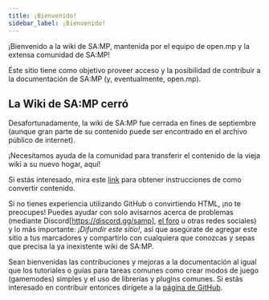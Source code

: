 ```yaml
---
title: ¡Bienvenido!
sidebar_label: ¡Bienvenido!
---
```


¡Bienvenido a la wiki de SA:MP, mantenida por el equipo de open.mp y la extensa comunidad de SA:MP!

Éste sitio tiene como objetivo proveer acceso y la posibilidad de contribuir a la documentación de SA:MP (y, eventualmente, open.mp).

## La Wiki de SA:MP cerró

Desafortunadamente, la wiki de SA:MP fue cerrada en fines de septiembre (aunque gran parte de su contenido puede ser encontrado en el archivo público de internet).

¡Necesitamos ayuda de la comunidad para transferir el contenido de la vieja wiki a su nuevo hogar, aquí!

Si estás interesado, mira este [link](/docs/meta/Contributing) para obtener instrucciones de como convertir contenido.

Si no tienes experiencia utilizando GitHub o convirtiendo HTML, ¡no te preocupes! Puedes ayudar con solo avisarnos acerca de problemas (mediante Discord[https://discord.gg/samp], [el foro](https://forum.open.mp) u otras redes sociales) y lo más importante: _¡Difundir este sitio!_, así que asegúrate de agregar este sitio a tus marcadores y compartirlo con cualquiera que conozcas y sepas que precisa la ya inexistente wiki de SA:MP.

Sean bienvenidas las contribuciones y mejoras a la documentación al igual que los tutoriales o guías para tareas comunes como crear modos de juego (gamemodes) simples y el uso de librerías y plugins comunes. Si estás interesado en contribuir entonces dirígete a la [página de GitHub](https://github.com/openmultiplayer/web).
